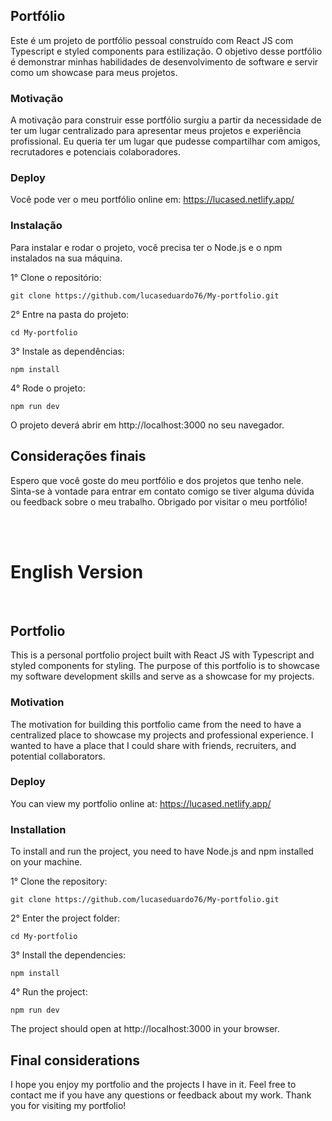 ## Portfólio

Este é um projeto de portfólio pessoal construído com React JS com Typescript e styled components para estilização. O objetivo desse portfólio é demonstrar minhas habilidades de desenvolvimento de software e servir como um showcase para meus projetos.

### Motivação

A motivação para construir esse portfólio surgiu a partir da necessidade de ter um lugar centralizado para apresentar meus projetos e experiência profissional. Eu queria ter um lugar que pudesse compartilhar com amigos, recrutadores e potenciais colaboradores.

### Deploy

Você pode ver o meu portfólio online em: https://lucased.netlify.app/

### Instalação

Para instalar e rodar o projeto, você precisa ter o Node.js e o npm instalados na sua máquina.

1° Clone o repositório:

``git clone https://github.com/lucaseduardo76/My-portfolio.git``

2° Entre na pasta do projeto:

``cd My-portfolio``

3° Instale as dependências:

``npm install``

4° Rode o projeto:

``npm run dev``

O projeto deverá abrir em http://localhost:3000 no seu navegador.

## Considerações finais

Espero que você goste do meu portfólio e dos projetos que tenho nele. Sinta-se à vontade para entrar em contato comigo se tiver alguma dúvida ou feedback sobre o meu trabalho. Obrigado por visitar o meu portfólio!

<br> <br>
# English Version
<br>  


## Portfolio
This is a personal portfolio project built with React JS with Typescript and styled components for styling. The purpose of this portfolio is to showcase my software development skills and serve as a showcase for my projects.

### Motivation
The motivation for building this portfolio came from the need to have a centralized place to showcase my projects and professional experience. I wanted to have a place that I could share with friends, recruiters, and potential collaborators.

### Deploy
You can view my portfolio online at: https://lucased.netlify.app/

### Installation
To install and run the project, you need to have Node.js and npm installed on your machine.

1° Clone the repository:

``git clone https://github.com/lucaseduardo76/My-portfolio.git``

2° Enter the project folder:

``cd My-portfolio``

3° Install the dependencies:

``npm install``

4° Run the project:

``npm run dev``

The project should open at http://localhost:3000 in your browser.

## Final considerations

I hope you enjoy my portfolio and the projects I have in it. Feel free to contact me if you have any questions or feedback about my work. Thank you for visiting my portfolio!

